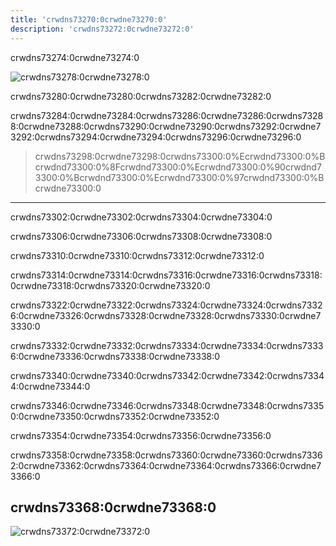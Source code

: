 ```yaml
---
title: 'crwdns73270:0crwdne73270:0'
description: 'crwdns73272:0crwdne73272:0'
---
```


crwdns73274:0crwdne73274:0

![crwdns73278:0crwdne73278:0](crwdns73276:0crwdne73276:0)

crwdns73280:0crwdne73280:0crwdns73282:0crwdne73282:0

crwdns73284:0crwdne73284:0crwdns73286:0crwdne73286:0crwdns73288:0crwdne73288:0crwdns73290:0crwdne73290:0crwdns73292:0crwdne73292:0crwdns73294:0crwdne73294:0crwdns73296:0crwdne73296:0

> crwdns73298:0crwdne73298:0crwdns73300:0%Ecrwdnd73300:0%Bcrwdnd73300:0%8Fcrwdnd73300:0%Ecrwdnd73300:0%90crwdnd73300:0%Bcrwdnd73300:0%Ecrwdnd73300:0%97crwdnd73300:0%Bcrwdne73300:0

---

crwdns73302:0crwdne73302:0crwdns73304:0crwdne73304:0

crwdns73306:0crwdne73306:0crwdns73308:0crwdne73308:0

crwdns73310:0crwdne73310:0crwdns73312:0crwdne73312:0

crwdns73314:0crwdne73314:0crwdns73316:0crwdne73316:0crwdns73318:0crwdne73318:0crwdns73320:0crwdne73320:0

crwdns73322:0crwdne73322:0crwdns73324:0crwdne73324:0crwdns73326:0crwdne73326:0crwdns73328:0crwdne73328:0crwdns73330:0crwdne73330:0

crwdns73332:0crwdne73332:0crwdns73334:0crwdne73334:0crwdns73336:0crwdne73336:0crwdns73338:0crwdne73338:0

crwdns73340:0crwdne73340:0crwdns73342:0crwdne73342:0crwdns73344:0crwdne73344:0

crwdns73346:0crwdne73346:0crwdns73348:0crwdne73348:0crwdns73350:0crwdne73350:0crwdns73352:0crwdne73352:0

crwdns73354:0crwdne73354:0crwdns73356:0crwdne73356:0

crwdns73358:0crwdne73358:0crwdns73360:0crwdne73360:0crwdns73362:0crwdne73362:0crwdns73364:0crwdne73364:0crwdns73366:0crwdne73366:0

## crwdns73368:0crwdne73368:0

![crwdns73372:0crwdne73372:0](crwdns73370:0crwdne73370:0)
